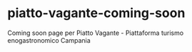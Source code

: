 # piatto-vagante-coming-soon
Coming soon page per Piatto Vagante - Piattaforma turismo enogastronomico Campania
